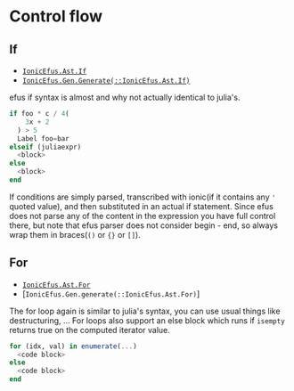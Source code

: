 # Control flow

## If

- [`IonicEfus.Ast.If`](@ref)
- [`IonicEfus.Gen.Generate(::IonicEfus.Ast.If)`](@ref)

efus if syntax is almost and why not actually
identical to julia's.

```julia
if foo * c / 4(
    3x + 2
  ) > 5
  Label foo=bar
elseif (juliaexpr)
  <block>
else
  <block>
end
```

If conditions are simply parsed, transcribed with ionic(if it
contains any `'` quoted value), and then substituted
in an actual if statement.
Since efus does not parse any of the content in the expression
you have full control there, but note that efus parser does not
consider begin - end, so always wrap them in  braces(`()` or `{}` or `[]`).

## For

- [`IonicEfus.Ast.For`](@ref)
- [`IonicEfus.Gen.generate(::IonicEfus.Ast.For)`]

The for loop again is similar to julia's syntax,
you can use usual things like destructuring, ...
For loops also support an else block which runs
if `isempty` returns true on the computed iterator value.

```julia
for (idx, val) in enumerate(...)
  <code block>
else
  <code block>
end
```
